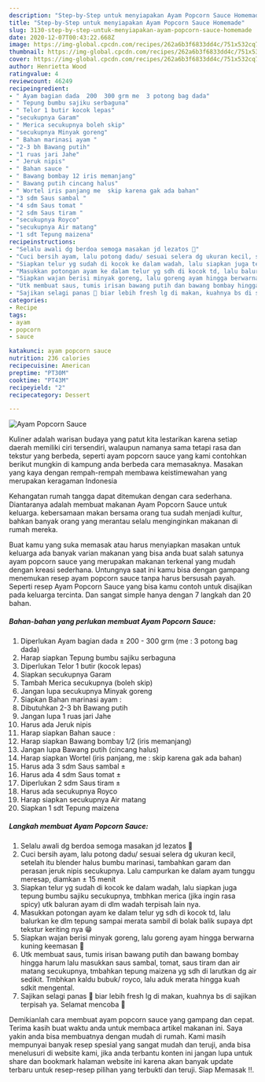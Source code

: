 ```yaml
---
description: "Step-by-Step untuk menyiapakan Ayam Popcorn Sauce Homemade"
title: "Step-by-Step untuk menyiapakan Ayam Popcorn Sauce Homemade"
slug: 3130-step-by-step-untuk-menyiapakan-ayam-popcorn-sauce-homemade
date: 2020-12-07T00:43:22.668Z
image: https://img-global.cpcdn.com/recipes/262a6b3f6833dd4c/751x532cq70/ayam-popcorn-sauce-foto-resep-utama.jpg
thumbnail: https://img-global.cpcdn.com/recipes/262a6b3f6833dd4c/751x532cq70/ayam-popcorn-sauce-foto-resep-utama.jpg
cover: https://img-global.cpcdn.com/recipes/262a6b3f6833dd4c/751x532cq70/ayam-popcorn-sauce-foto-resep-utama.jpg
author: Henrietta Wood
ratingvalue: 4
reviewcount: 46249
recipeingredient:
- " Ayam bagian dada  200  300 grm me  3 potong bag dada"
- " Tepung bumbu sajiku serbaguna"
- " Telor 1 butir kocok lepas"
- "secukupnya Garam"
- " Merica secukupnya boleh skip"
- "secukupnya Minyak goreng"
- " Bahan marinasi ayam "
- "2-3 bh Bawang putih"
- "1 ruas jari Jahe"
- " Jeruk nipis"
- " Bahan sauce "
- " Bawang bombay 12 iris memanjang"
- " Bawang putih cincang halus"
- " Wortel iris panjang me  skip karena gak ada bahan"
- "3 sdm Saus sambal "
- "4 sdm Saus tomat "
- "2 sdm Saus tiram "
- "secukupnya Royco"
- "secukupnya Air matang"
- "1 sdt Tepung maizena"
recipeinstructions:
- "Selalu awali dg berdoa semoga masakan jd lezatos 🤗"
- "Cuci bersih ayam, lalu potong dadu/ sesuai selera dg ukuran kecil, setelah itu blender halus bumbu marinasi, tambahkan garam dan perasan jeruk nipis secukupnya. Lalu campurkan ke dalam ayam tunggu meresap, diamkan ± 15 menit"
- "Siapkan telur yg sudah di kocok ke dalam wadah, lalu siapkan juga tepung bumbu sajiku secukupnya, tmbhkan merica (jika ingin rasa spicy) utk baluran ayam di dlm wadah terpisah lain nya."
- "Masukkan potongan ayam ke dalam telur yg sdh di kocok td, lalu balurkan ke dlm tepung sampai merata sambil di bolak balik supaya dpt tekstur keriting nya 😁"
- "Siapkan wajan berisi minyak goreng, lalu goreng ayam hingga berwarna kuning keemasan 🤗"
- "Utk membuat saus, tumis irisan bawang putih dan bawang bombay hingga harum lalu masukkan saus sambal, tomat, saus tiram dan air matang secukupnya, tmbahkan tepung maizena yg sdh di larutkan dg air sedikit. Tmbhkan kaldu bubuk/ royco, lalu aduk merata hingga kuah sdkit mengental."
- "Sajikan selagi panas 🤗 biar lebih fresh lg di makan, kuahnya bs di sajikan terpisah ya. Selamat mencoba 🤩"
categories:
- Recipe
tags:
- ayam
- popcorn
- sauce

katakunci: ayam popcorn sauce 
nutrition: 236 calories
recipecuisine: American
preptime: "PT30M"
cooktime: "PT43M"
recipeyield: "2"
recipecategory: Dessert

---
```



![Ayam Popcorn Sauce](https://img-global.cpcdn.com/recipes/262a6b3f6833dd4c/751x532cq70/ayam-popcorn-sauce-foto-resep-utama.jpg)

Kuliner adalah warisan budaya yang patut kita lestarikan karena setiap daerah memiliki ciri tersendiri, walaupun namanya sama tetapi rasa dan tekstur yang berbeda, seperti ayam popcorn sauce yang kami contohkan berikut mungkin di kampung anda berbeda cara memasaknya. Masakan yang kaya dengan rempah-rempah membawa keistimewahan yang merupakan keragaman Indonesia



Kehangatan rumah tangga dapat ditemukan dengan cara sederhana. Diantaranya adalah membuat makanan Ayam Popcorn Sauce untuk keluarga. kebersamaan makan bersama orang tua sudah menjadi kultur, bahkan banyak orang yang merantau selalu menginginkan makanan di rumah mereka.

Buat kamu yang suka memasak atau harus menyiapkan masakan untuk keluarga ada banyak varian makanan yang bisa anda buat salah satunya ayam popcorn sauce yang merupakan makanan terkenal yang mudah dengan kreasi sederhana. Untungnya saat ini kamu bisa dengan gampang menemukan resep ayam popcorn sauce tanpa harus bersusah payah.
Seperti resep Ayam Popcorn Sauce yang bisa kamu contoh untuk disajikan pada keluarga tercinta. Dan sangat simple hanya dengan 7 langkah dan 20 bahan.


<!--inarticleads1-->

##### Bahan-bahan yang perlukan membuat Ayam Popcorn Sauce:

1. Diperlukan  Ayam bagian dada ± 200 - 300 grm (me : 3 potong bag dada)
1. Harap siapkan  Tepung bumbu sajiku serbaguna
1. Diperlukan  Telor 1 butir (kocok lepas)
1. Siapkan secukupnya Garam
1. Tambah  Merica secukupnya (boleh skip)
1. Jangan lupa secukupnya Minyak goreng
1. Siapkan  Bahan marinasi ayam :
1. Dibutuhkan 2-3 bh Bawang putih
1. Jangan lupa 1 ruas jari Jahe
1. Harus ada  Jeruk nipis
1. Harap siapkan  Bahan sauce :
1. Harap siapkan  Bawang bombay 1/2 (iris memanjang)
1. Jangan lupa  Bawang putih (cincang halus)
1. Harap siapkan  Wortel (iris panjang, me : skip karena gak ada bahan)
1. Harus ada 3 sdm Saus sambal ±
1. Harus ada 4 sdm Saus tomat ±
1. Diperlukan 2 sdm Saus tiram ±
1. Harus ada secukupnya Royco
1. Harap siapkan secukupnya Air matang
1. Siapkan 1 sdt Tepung maizena




<!--inarticleads2-->

##### Langkah membuat  Ayam Popcorn Sauce:

1. Selalu awali dg berdoa semoga masakan jd lezatos 🤗
1. Cuci bersih ayam, lalu potong dadu/ sesuai selera dg ukuran kecil, setelah itu blender halus bumbu marinasi, tambahkan garam dan perasan jeruk nipis secukupnya. Lalu campurkan ke dalam ayam tunggu meresap, diamkan ± 15 menit
1. Siapkan telur yg sudah di kocok ke dalam wadah, lalu siapkan juga tepung bumbu sajiku secukupnya, tmbhkan merica (jika ingin rasa spicy) utk baluran ayam di dlm wadah terpisah lain nya.
1. Masukkan potongan ayam ke dalam telur yg sdh di kocok td, lalu balurkan ke dlm tepung sampai merata sambil di bolak balik supaya dpt tekstur keriting nya 😁
1. Siapkan wajan berisi minyak goreng, lalu goreng ayam hingga berwarna kuning keemasan 🤗
1. Utk membuat saus, tumis irisan bawang putih dan bawang bombay hingga harum lalu masukkan saus sambal, tomat, saus tiram dan air matang secukupnya, tmbahkan tepung maizena yg sdh di larutkan dg air sedikit. Tmbhkan kaldu bubuk/ royco, lalu aduk merata hingga kuah sdkit mengental.
1. Sajikan selagi panas 🤗 biar lebih fresh lg di makan, kuahnya bs di sajikan terpisah ya. Selamat mencoba 🤩




Demikianlah cara membuat ayam popcorn sauce yang gampang dan cepat. Terima kasih buat waktu anda untuk membaca artikel makanan ini. Saya yakin anda bisa membuatnya dengan mudah di rumah. Kami masih mempunyai banyak resep spesial yang sangat mudah dan teruji, anda bisa menelusuri di website kami, jika anda terbantu konten ini jangan lupa untuk share dan bookmark halaman website ini karena akan banyak update terbaru untuk resep-resep pilihan yang terbukti dan teruji. Siap Memasak !!. 
